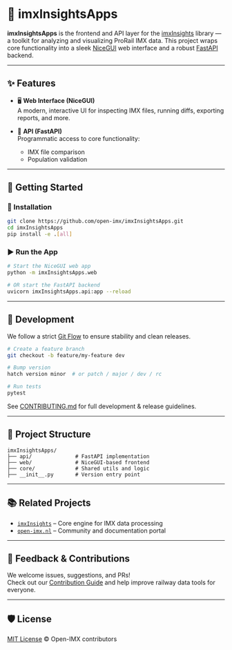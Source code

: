 # 🚄 imxInsightsApps

**imxInsightsApps** is the frontend and API layer for the [imxInsights](https://github.com/open-imx/imxInsights) library — a toolkit for analyzing and visualizing ProRail IMX data. This project wraps core functionality into a sleek [NiceGUI](https://nicegui.io/) web interface and a robust [FastAPI](https://fastapi.tiangolo.com/) backend.

---

## ✨ Features

- 🖥️ **Web Interface (NiceGUI)**  
  A modern, interactive UI for inspecting IMX files, running diffs, exporting reports, and more.

- 🔌 **API (FastAPI)**  
  Programmatic access to core functionality:
  - IMX file comparison
  - Population validation

---

## 🚀 Getting Started

### 🔧 Installation

```bash
git clone https://github.com/open-imx/imxInsightsApps.git
cd imxInsightsApps
pip install -e .[all]
```

### ▶️ Run the App

```bash
# Start the NiceGUI web app
python -m imxInsightsApps.web

# OR start the FastAPI backend
uvicorn imxInsightsApps.api:app --reload
```

---

## 🧪 Development

We follow a strict [Git Flow](./CONTRIBUTING.md#🌱-git-flow-feature-→-dev-→-main) to ensure stability and clean releases.

```bash
# Create a feature branch
git checkout -b feature/my-feature dev

# Bump version
hatch version minor  # or patch / major / dev / rc

# Run tests
pytest
```

See [CONTRIBUTING.md](./CONTRIBUTING.md) for full development & release guidelines.

---

## 📁 Project Structure

```
imxInsightsApps/
├── api/              # FastAPI implementation
├── web/              # NiceGUI-based frontend
├── core/             # Shared utils and logic
├── __init__.py       # Version entry point
```

---

## 📚 Related Projects

- [`imxInsights`](https://github.com/open-imx/imxInsights) – Core engine for IMX data processing
- [`open-imx.nl`](https://open-imx.nl) – Community and documentation portal

---

## 💬 Feedback & Contributions

We welcome issues, suggestions, and PRs!  
Check out our [Contribution Guide](./CONTRIBUTING.md) and help improve railway data tools for everyone.

---

## 🛡 License

[MIT License](LICENSE) © Open-IMX contributors